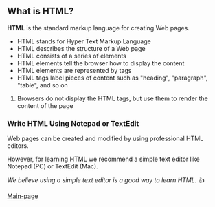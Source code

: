 ## What is HTML?


**HTML** is the standard markup language for creating Web pages.

- HTML stands for Hyper Text Markup Language
- HTML describes the structure of a Web page
- HTML consists of a series of elements
- HTML elements tell the browser how to display the content
- HTML elements are represented by tags
- HTML tags label pieces of content such as "heading", "paragraph", "table", and so on
1. Browsers do not display the HTML tags, but use them to render the content of the page

### Write HTML Using Notepad or TextEdit
 Web pages can be created and modified by using professional HTML editors.

 However, for learning HTML we recommend a simple text editor like Notepad (PC) or TextEdit (Mac).

*We believe using a simple text editor is a good way to learn HTML.* :+1:


[Main-page](https://obadeh.github.io/learning-journal/)